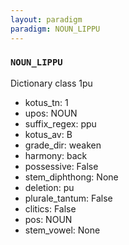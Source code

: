 ```yaml
---
layout: paradigm
paradigm: NOUN_LIPPU
---
```

### ` NOUN_LIPPU `

Dictionary class 1pu
* kotus_tn: 1
* upos: NOUN
* suffix_regex: ppu
* kotus_av: B
* grade_dir: weaken
* harmony: back
* possessive: False
* stem_diphthong: None
* deletion: pu
* plurale_tantum: False
* clitics: False
* pos: NOUN
* stem_vowel: None
